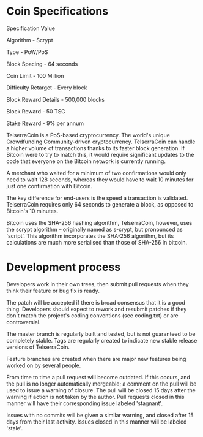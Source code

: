 Coin Specifications
===========================

  Specification	Value

Algorithm             -   Scrypt

Type                  -   PoW/PoS

Block Spacing	        -   64 seconds

Coin Limit            -   100 Million

Difficulty Retarget   -   Every block

Block Reward Details  -   500,000 blocks

Block Reward          -   50 TSC

Stake Reward	        -   9% per annum


TelserraCoin is a PoS-based cryptocurrency. The world's unique Crowdfunding Community-driven cryptocurrency. TelserraCoin can handle a higher volume of transactions thanks to its faster block generation. If Bitcoin were to try to match this, it would require significant updates to the code that everyone on the Bitcoin network is currently running.

A merchant who waited for a minimum of two confirmations would only need to wait 128 seconds, whereas they would have to wait 10 minutes for just one confirmation with Bitcoin.

The key difference for end-users is the speed a transaction is validated. TelserraCoin requires only 64 seconds to 
generate a block, as opposed to Bitcoin's 10 minutes. 

Bitcoin uses the SHA-256 hashing algorithm, TelserraCoin, however, uses the scrypt algorithm – originally named as s-crypt, but pronounced as 'script'. This algorithm incorporates the SHA-256 algorithm, but its calculations are much more serialised than those of SHA-256 in bitcoin. 

Development process
===========================

Developers work in their own trees, then submit pull requests when
they think their feature or bug fix is ready.

The patch will be accepted if there is broad consensus that it is a
good thing.  Developers should expect to rework and resubmit patches
if they don't match the project's coding conventions (see coding.txt)
or are controversial.

The master branch is regularly built and tested, but is not guaranteed
to be completely stable. Tags are regularly created to indicate new
stable release versions of TelserraCoin.

Feature branches are created when there are major new features being
worked on by several people.

From time to time a pull request will become outdated. If this occurs, and
the pull is no longer automatically mergeable; a comment on the pull will
be used to issue a warning of closure. The pull will be closed 15 days
after the warning if action is not taken by the author. Pull requests closed
in this manner will have their corresponding issue labeled 'stagnant'.

Issues with no commits will be given a similar warning, and closed after
15 days from their last activity. Issues closed in this manner will be 
labeled 'stale'.
